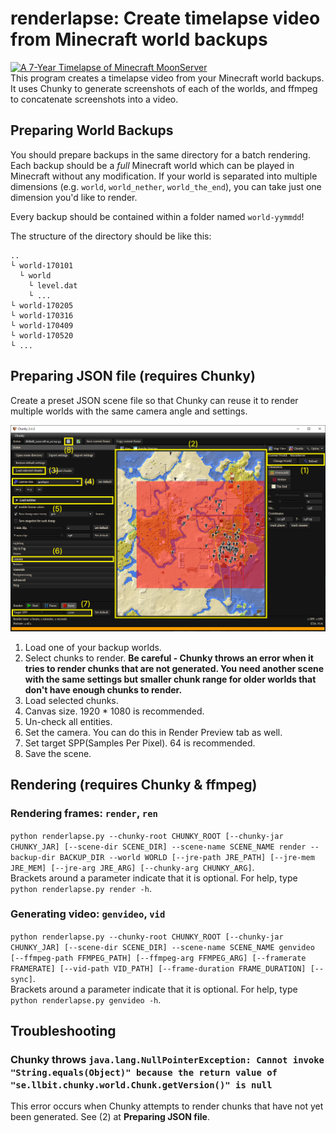 # renderlapse: Create timelapse video from Minecraft world backups

[![A 7-Year Timelapse of Minecraft MoonServer](http://img.youtube.com/vi/QiGmB127Nfs/0.jpg)](https://youtu.be/QiGmB127Nfs)  
This program creates a timelapse video from your Minecraft world backups. It uses Chunky to generate screenshots of each of the worlds, and ffmpeg to concatenate screenshots into a video.

## Preparing World Backups

You should prepare backups in the same directory for a batch rendering. Each backup should be a *full* Minecraft world which can be played in Minecraft without any modification. If your world is separated into multiple dimensions (e.g. `world`, `world_nether`, `world_the_end`), you can take just one dimension you'd like to render.

Every backup should be contained within a folder named `world-yymmdd`!

The structure of the directory should be like this:
```
..
└ world-170101
  └ world
    └ level.dat
    └ ...
└ world-170205
└ world-170316
└ world-170409
└ world-170520
└ ...
```

## Preparing JSON file (requires Chunky)

Create a preset JSON scene file so that Chunky can reuse it to render multiple worlds with the same camera angle and settings.

![](assets/chunkytutorial.png)

1. Load one of your backup worlds.
2. Select chunks to render. **Be careful - Chunky throws an error when it tries to render chunks that are not generated. You need another scene with the same settings but smaller chunk range for older worlds that don't have enough chunks to render.**
3. Load selected chunks.
4. Canvas size. 1920 * 1080 is recommended.
5. Un-check all entities.
6. Set the camera. You can do this in Render Preview tab as well.
7. Set target SPP(Samples Per Pixel). 64 is recommended.
8. Save the scene.

## Rendering (requires Chunky & ffmpeg)

### Rendering frames: ```render```, ```ren```

```python renderlapse.py --chunky-root CHUNKY_ROOT [--chunky-jar CHUNKY_JAR] [--scene-dir SCENE_DIR] --scene-name SCENE_NAME render --backup-dir BACKUP_DIR --world WORLD [--jre-path JRE_PATH] [--jre-mem JRE_MEM] [--jre-arg JRE_ARG] [--chunky-arg CHUNKY_ARG]```.  
Brackets around a parameter indicate that it is optional. For help, type ```python renderlapse.py render -h```.

### Generating video: ```genvideo```, ```vid```

```python renderlapse.py --chunky-root CHUNKY_ROOT [--chunky-jar CHUNKY_JAR] [--scene-dir SCENE_DIR] --scene-name SCENE_NAME genvideo [--ffmpeg-path FFMPEG_PATH] [--ffmpeg-arg FFMPEG_ARG] [--framerate FRAMERATE] [--vid-path VID_PATH] [--frame-duration FRAME_DURATION] [--sync]```.  
Brackets around a parameter indicate that it is optional. For help, type ```python renderlapse.py genvideo -h```.

## Troubleshooting

### Chunky throws ```java.lang.NullPointerException: Cannot invoke "String.equals(Object)" because the return value of "se.llbit.chunky.world.Chunk.getVersion()" is null```  

This error occurs when Chunky attempts to render chunks that have not yet been generated. See (2) at **Preparing JSON file**.

